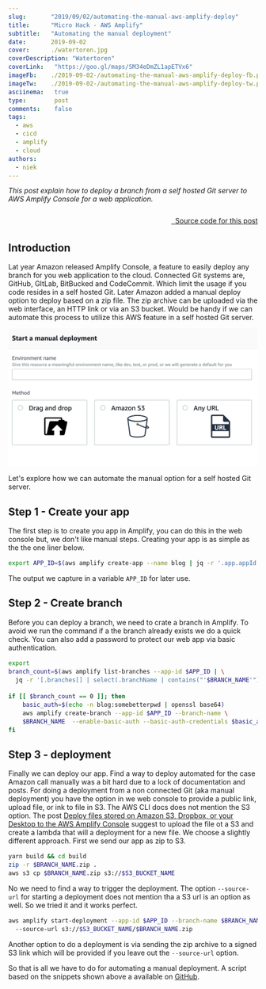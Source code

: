 ```yaml
---
slug:       "2019/09/02/automating-the-manual-aws-amplify-deploy"
title:      "Micro Hack - AWS Amplify"
subtitle:   "Automating the manual deployment"
date:       2019-09-02
cover:      ./watertoren.jpg
coverDescription: "Watertoren"
coverLink:   "https://goo.gl/maps/SM34eDmZL1apETVx6"
imageFb:    ./2019-09-02-/automating-the-manual-aws-amplify-deploy-fb.png
imageTw:    ./2019-09-02-/automating-the-manual-aws-amplify-deploy-tw.png
asciinema:   true
type:        post
comments:    false
tags: 
  - aws
  - cicd
  - amplify
  - cloud
authors:
  - niek
---
```



*This post explain how to deploy a branch from a self hosted Git server to AWS Amplify Console for a web application.*

<p style="text-align: right">
  <a href="https://github.com/npalm/aws-amplify-deploy" target="sourcecode">
  <i class="fab fa-github" style="font-size: 200%">&nbsp;</i>Source code for this post</a></p>

## Introduction
Lat year Amazon released Amplify Console, a feature to easily deploy any branch for you web application to the cloud. Connected Git systems are, GitHub, GItLab, BitBucked and CodeCommit. Which limit the usage if you code resides in a self hosted Git. Later Amazon added a manual deploy option to deploy based on a zip file. The zip archive can be uploaded via the web interface, an HTTP link or via an S3 bucket. Would be handy if we can automate this process to utilize this AWS feature in a self hosted Git server. 

![manual](./manual.png)

Let's explore how we can automate the manual option for a self hosted Git server.


## Step 1 - Create your app
The first step is to create you app in Amplify, you can do this in the web console but, we don't like manual steps. Creating your app is as simple as the the one liner below.

```bash
export APP_ID=$(aws amplify create-app --name blog | jq -r '.app.appId'
```

The output we capture in a variable `APP_ID` for later use. 

## Step 2 - Create branch
Before you can deploy a branch, we need to crate a branch in Amplify. To avoid we run the command if a the branch already exists we do a quick check. You can also add a password to protect our web app via basic authentication. 

```bash
export 
branch_count=$(aws amplify list-branches --app-id $APP_ID | \
  jq -r '[.branches[] | select(.branchName | contains("'$BRANCH_NAME'") )] | length')

if [[ $branch_count == 0 ]]; then
    basic_auth=$(echo -n blog:somebetterpwd | openssl base64)
    aws amplify create-branch --app-id $APP_ID --branch-name \ 
    $BRANCH_NAME  --enable-basic-auth --basic-auth-credentials $basic_auth
fi
```

## Step 3 - deployment
Finally we can deploy our app. Find a way to deploy automated for the case Amazon call manually was a bit hard due to a lock of documentation and posts. For doing a deployment from a non connected Git (aka manual deployment) you have the option in we web console to provide a public link, upload file, or ink to file in S3. The AWS CLI docs does not mention the S3 option. The post  [Deploy files stored on Amazon S3, Dropbox, or your Desktop to the AWS Amplify Console](https://aws.amazon.com/blogs/mobile/deploy-files-s3-dropbox-amplify-console/) suggest to upload the file ot a S3 and create a lambda that will a deployment for a new file. We choose a slightly different approach. First we send our app as zip to S3.

```bash
yarn build && cd build
zip -r $BRANCH_NAME.zip .
aws s3 cp $BRANCH_NAME.zip s3://$S3_BUCKET_NAME
```

No we need to find a way to trigger the deployment. The option `--source-url` for starting a deployment does not mention tha a S3 url is an option as well. So we tried it and it works perfect.

```bash
aws amplify start-deployment --app-id $APP_ID --branch-name $BRANCH_NAME \ 
  --source-url s3://$S3_BUCKET_NAME/$BRANCH_NAME.zip
```

Another option to do a deployment is via sending the zip archive to a signed S3 link which will be provided if you leave out the `--source-url` option. 

So that is all we have to do for automating a manual deployment. A script based on the snippets shown above a available on [GitHub](https://github.com/npalm/aws-amplify-deploy).

<asciinema-player src="/2019/09/02/automating-the-manual-aws-amplify-deploy/deploy.json"
  cols="180" rows="15" autoplay="true" loop="true" speed="2.0">
</asciinema-player>